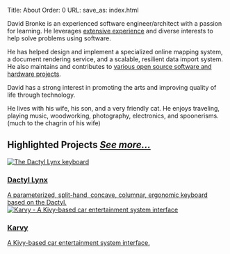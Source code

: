 Title: About
Order: 0
URL:
save_as: index.html


David Bronke is an experienced software engineer/architect with a passion for learning. He leverages [extensive experience](resume.md) and diverse interests to help solve problems using software.

He has helped design and implement a specialized online mapping system, a document rendering service, and a scalable, resilient data import system. He also maintains and contributes to [various open source software and hardware projects](projects.md).

David has a strong interest in promoting the arts and improving quality of life through technology.

He lives with his wife, his son, and a very friendly cat. He enjoys traveling, playing music, woodworking, photography, electronics, and spoonerisms. (much to the chagrin of his wife)


Highlighted Projects _[See more...](/projects/)_
------------------------------------------------

<div class="project-thumbs">
	<a href="https://hackaday.io/project/176016-dactyl-lynx">
		<img src="https://cdn.hackaday.io/images/1529031709031089167.jpg" alt="The Dactyl Lynx keyboard" title="The Dactyl Lynx keyboard" />
		<h3>Dactyl Lynx</h3>
        A parameterized, split-hand, concave, columnar, ergonomic keyboard based on the Dactyl.
	</a>
	<a href="https://github.com/whitelynx/karvy">
		<img src="https://cdn.hackaday.io/images/5684681525213412049.png" alt="Karvy - A Kivy-based car entertainment system interface" title="Karvy - A Kivy-based car entertainment system interface" />
		<h3>Karvy</h3>
        A Kivy-based car entertainment system interface.
	</a>
</div>
